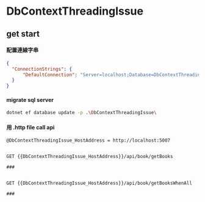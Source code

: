 # DbContextThreadingIssue

## get start
#### 配置連線字串
``` json
{
  "ConnectionStrings": {
	  "DefaultConnection": "Server=localhost;Database=DbContextThreadingIssue;Trusted_Connection=True;User Id=;Password="
  }
}
```

#### migrate sql server
``` bash
dotnet ef database update -p .\DbContextThreadingIssue\
```

####  用 .http file call api
```
@DbContextThreadingIssue_HostAddress = http://localhost:5007


GET {{DbContextThreadingIssue_HostAddress}}/api/book/getBooks

###


GET {{DbContextThreadingIssue_HostAddress}}/api/book/getBooksWhenAll

###

```

